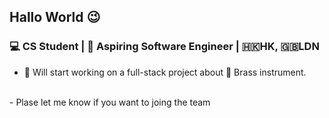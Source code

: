 ##  Hallo World 😉

 ### 💻 CS Student | 🦄 Aspiring Software Engineer | 🇭🇰HK, 🇬🇧LDN


- 🔭 Will start working on a full-stack project about 🎺 Brass instrument.
<br>
- Plase let me know if you want to joing the team


